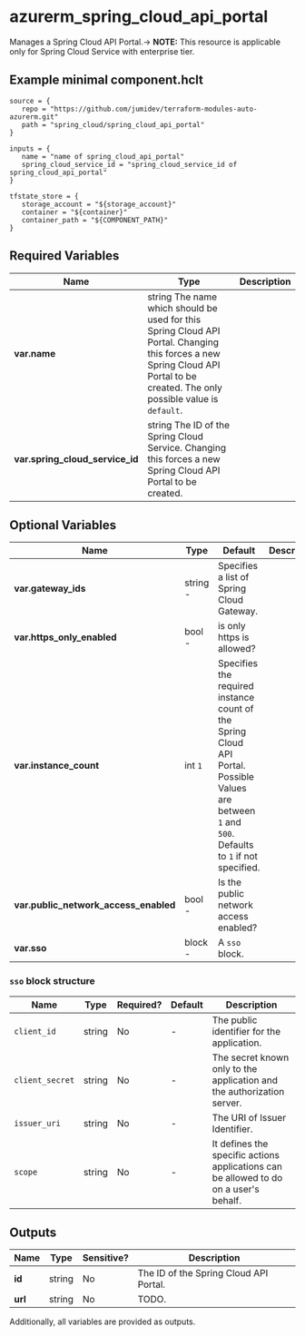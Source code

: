 # azurerm_spring_cloud_api_portal

Manages a Spring Cloud API Portal.-> **NOTE:** This resource is applicable only for Spring Cloud Service with enterprise tier.

## Example minimal component.hclt

```hcl
source = {
   repo = "https://github.com/jumidev/terraform-modules-auto-azurerm.git" 
   path = "spring_cloud/spring_cloud_api_portal" 
}

inputs = {
   name = "name of spring_cloud_api_portal" 
   spring_cloud_service_id = "spring_cloud_service_id of spring_cloud_api_portal" 
}

tfstate_store = {
   storage_account = "${storage_account}" 
   container = "${container}" 
   container_path = "${COMPONENT_PATH}" 
}

```

## Required Variables

| Name | Type |  Description |
| ---- | --------- |  ----------- |
| **var.name** | string  The name which should be used for this Spring Cloud API Portal. Changing this forces a new Spring Cloud API Portal to be created. The only possible value is `default`. | 
| **var.spring_cloud_service_id** | string  The ID of the Spring Cloud Service. Changing this forces a new Spring Cloud API Portal to be created. | 

## Optional Variables

| Name | Type |  Default  |  Description |
| ---- | --------- |  ----------- | ----------- |
| **var.gateway_ids** | string  -  |  Specifies a list of Spring Cloud Gateway. | 
| **var.https_only_enabled** | bool  -  |  is only https is allowed? | 
| **var.instance_count** | int  `1`  |  Specifies the required instance count of the Spring Cloud API Portal. Possible Values are between `1` and `500`. Defaults to `1` if not specified. | 
| **var.public_network_access_enabled** | bool  -  |  Is the public network access enabled? | 
| **var.sso** | block  -  |  A `sso` block. | 

### `sso` block structure

| Name | Type | Required? | Default | Description |
| ---- | ---- | --------- | ------- | ----------- |
| `client_id` | string | No | - | The public identifier for the application. |
| `client_secret` | string | No | - | The secret known only to the application and the authorization server. |
| `issuer_uri` | string | No | - | The URI of Issuer Identifier. |
| `scope` | string | No | - | It defines the specific actions applications can be allowed to do on a user's behalf. |



## Outputs

| Name | Type | Sensitive? | Description |
| ---- | ---- | --------- | --------- |
| **id** | string | No  | The ID of the Spring Cloud API Portal. | 
| **url** | string | No  | TODO. | 

Additionally, all variables are provided as outputs.
